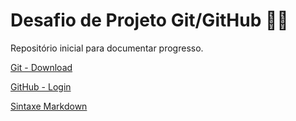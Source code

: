 # Desafio de Projeto Git/GitHub :woman_technologist:

Repositório inicial para documentar progresso.

[Git - Download](https://git-scm.com/downloads)

[GitHub - Login](https://github.com/login)

[Sintaxe Markdown](https://www.markdownguide.org/basic-syntax/)
